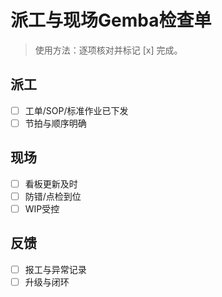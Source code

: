 # 派工与现场Gemba检查单

> 使用方法：逐项核对并标记 [x] 完成。

## 派工

- [ ] 工单/SOP/标准作业已下发
- [ ] 节拍与顺序明确

## 现场

- [ ] 看板更新及时
- [ ] 防错/点检到位
- [ ] WIP受控

## 反馈

- [ ] 报工与异常记录
- [ ] 升级与闭环
